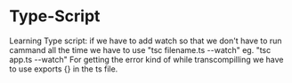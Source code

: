 # Type-Script
Learning Type script:
if we have to add watch so that we don't have to run cammand all the time we have to use
"tsc filename.ts --watch" eg. "tsc app.ts --watch"
For getting the error kind of while transcompilling we have to use exports {} in the ts file.
